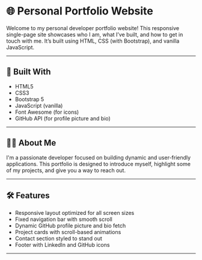 # 🌐 Personal Portfolio Website

Welcome to my personal developer portfolio website! This responsive single-page site showcases who I am, what I’ve built, and how to get in touch with me. It’s built using HTML, CSS (with Bootstrap), and vanilla JavaScript.

---

## 🧰 Built With

- HTML5
- CSS3
- Bootstrap 5
- JavaScript (vanilla)
- Font Awesome (for icons)
- GitHub API (for profile picture and bio)

---

## 🧑‍💻 About Me

I'm a passionate developer focused on building dynamic and user-friendly applications. This portfolio is designed to introduce myself, highlight some of my projects, and give you a way to reach out.

---

## 🛠️ Features

- Responsive layout optimized for all screen sizes
- Fixed navigation bar with smooth scroll
- Dynamic GitHub profile picture and bio fetch
- Project cards with scroll-based animations
- Contact section styled to stand out
- Footer with LinkedIn and GitHub icons

---

